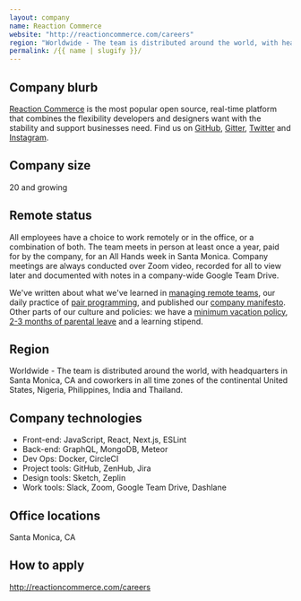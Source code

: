 ```yaml
---
layout: company
name: Reaction Commerce
website: "http://reactioncommerce.com/careers"
region: "Worldwide - The team is distributed around the world, with headquarters in Santa Monica, CA and coworkers in all time zones of the continental United States, Nigeria, Philippines, India and Thailand."
permalink: /{{ name | slugify }}/
---
```


## Company blurb

[Reaction Commerce](http://reactioncommerce.com/) is the most popular open source, real-time platform that combines the flexibility developers and designers want with the stability and support businesses need. Find us on [GitHub](https://github.com/reactioncommerce/), [Gitter](https://gitter.im/reactioncommerce/reaction), [Twitter](https://x.com/getreaction) and [Instagram](https://www.instagram.com/reactioncommerce/).

## Company size

20 and growing

## Remote status

All employees have a choice to work remotely or in the office, or a combination of both. The team meets in person at least once a year, paid for by the company, for an All Hands week in Santa Monica. Company meetings are always conducted over Zoom video, recorded for all to view later and documented with notes in a company-wide Google Team Drive.

We've written about what we've learned in [managing remote teams](https://blog.reactioncommerce.com/lessons-learned-managing-remote-teams/), our daily practice of [pair programming](https://blog.reactioncommerce.com/why-we-pair-program-every-day/), and published our [company manifesto](https://blog.reactioncommerce.com/our-team-manifesto/). Other parts of our culture and policies: we have a [minimum vacation policy](https://blog.reactioncommerce.com/why-were-opting-for-a-minimum-vacation-policy/), [2-3 months of parental leave](https://blog.reactioncommerce.com/new-parent-leave-benefits-everyone/) and a learning stipend.

## Region

Worldwide - The team is distributed around the world, with headquarters in Santa Monica, CA and coworkers in all time zones of the continental United States, Nigeria, Philippines, India and Thailand.

## Company technologies

- Front-end: JavaScript, React, Next.js, ESLint
- Back-end: GraphQL, MongoDB, Meteor
- Dev Ops: Docker, CircleCI
- Project tools: GitHub, ZenHub, Jira
- Design tools: Sketch, Zeplin
- Work tools: Slack, Zoom, Google Team Drive, Dashlane

## Office locations

Santa Monica, CA

## How to apply

http://reactioncommerce.com/careers